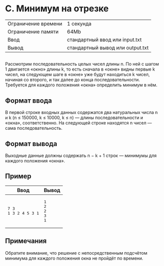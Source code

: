 <div class="problem-statement"><div class="header"><h1 class="title">C. Минимум на отрезке</h1><table><tr class="time-limit"><td class="property-title">Ограничение времени</td><td>1&nbsp;секунда</td></tr><tr class="memory-limit"><td class="property-title">Ограничение памяти</td><td>64Mb</td></tr><tr class="input-file"><td class="property-title">Ввод</td><td colspan="1">стандартный ввод или input.txt</td></tr><tr class="output-file"><td class="property-title">Вывод</td><td colspan="1">стандартный вывод или output.txt</td></tr></table></div><h2></h2><div class="legend">
<p>
    Рассмотрим последовательность целых чисел длины n. По ней с шагом 1 двигается «окно» длины k, то есть сначала в «окне» видны первые k чисел, на следующем шаге в «окне» уже будут находиться k чисел, начиная со второго, и так далее до конца последовательности. Требуется для каждого положения «окна» определить минимум в нём.

</p>
</div><h2>Формат ввода</h2><div class="input-specification">
<p>
В первой строке входных данных содержатся два натуральных числа n и k (n ≤ 150000, k ≤ 10000, k ≤ n) — длины последовательности и «окна», соответственно. На следующей строке находятся n чисел — сама последовательность.

</p>
</div><h2>Формат вывода</h2><div class="output-specification">
<p>
Выходные данные должны содержать n − k + 1 строк — минимумы для каждого положения «окна».
</p></div><h2>Пример</h2><table class="sample-tests"><thead><tr><th>Ввод</th><th>Вывод</th></tr></thead><tbody><tr><td><pre>7 3
1 3 2 4 5 3 1
</pre></td><td><pre>1
2
2
3
1
</pre></td></tr></tbody></table><h2>Примечания</h2><div class="notes"><p>Обратите внимание, что решение с непосредственным подсчётом минимума для каждого положения окна не пройдёт по времени.</p></div>
